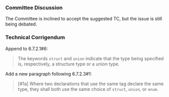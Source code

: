 ### Committee Discussion

The Committee is inclined to accept the suggested TC, but the issue is still
being debated.

### Technical Corrigendum

Append to 6.7.2.1#6:

> The keywords `struct` and `union` indicate that the type being specified is,
> respectively, a structure type or a union type.

Add a new paragraph following 6.7.2.3#1:

> \[#1a\] Where two declarations that use the same tag declare the same type, they
> shall both use the same choice of `struct`, `union`, or `enum`.
